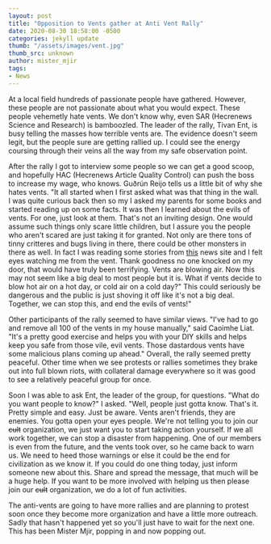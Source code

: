 ```yaml
---
layout: post
title: "Opposition to Vents gather at Anti Vent Rally"
date: 2020-08-30 18:58:00 -0500
categories: jekyll update
thumb: "/assets/images/vent.jpg"
thumb_src: unknown
author: mister_mjir
tags:
- News
---
```


At a local field hundreds of passionate people have gathered. However, these people are not passionate about what you would expect. These people vehemetly hate
vents. We don't know why, even SAR (Hecrenews Science and Research) is bamboozled. The leader of the rally, Tivan Ent, is busy telling the masses how terrible
vents are. The evidence doesn't seem legit, but the people sure are getting rallied up. I could see the energy coursing through their veins all the way from my
safe observation point.

After the rally I got to interview some people so we can get a good scoop, and hopefully HAC (Hecrenews Article Quality Control) can push the boss to increase my wage,
who knows. Guðrún Reijo tells us a little bit of why she hates vents. "It all started when I first asked what was that thing in the wall. I was quite curious back then
so my I asked my parents for some books and started reading up on some facts. It was then I learned about the evils of vents. For one, just look at them. That's not
an inviting design. One would assume such things only scare little children, but I assure you the people who aren't scared are just taking it for granted. Not only
are there tons of tinny critteres and bugs living in there, there could be other monsters in there as well. In fact I was reading some stories from
[this](https://hecrenews.github.io/jekyll/update/2020/06/17/spooky-tales-from-a-spooky-site.html) news site and I felt eyes watching me from the vent. Thank goodness
no one knocked on my door, that would have truly been terrifying. Vents are blowing air. Now this may not seem like a big deal to most people but it is. What if
vents decide to blow hot air on a hot day, or cold air on a cold day?" This could seriously be dangerous and the public is just shoving it off like it's not a big deal.
Together, we can stop this, and end the evils of vents!"

Other participants of the rally seemed to have similar views. "I've had to go and remove all 100 of the vents in my house manually," said Caoimhe Liat. "It's a pretty
good exercise and helps you with your DIY skills and helps keep you safe from those vile, evil vents. Those dastardous vents have some malicious plans coming up ahead."
Overall, the rally seemed pretty peaceful. Other time when we see protests or rallies sometimes they brake out into full blown riots, with collateral damage everywhere
so it was good to see a relatively peaceful group for once.

Soon I was able to ask Ent, the leader of the group, for questions. "What do you want people to know?" I asked. "Well, people just gotta know. That's it. Pretty simple
and easy. Just be aware. Vents aren't friends, they are enemies. You gotta open your eyes people. We're not telling you to join our ~~cult~~ organization, we just
want you to start taking action yourself. If we all work together, we can stop a disaster from happening. One of our members is even from the future, and the vents
took over, so he came back to warn us. We need to heed those warnings or else it could be the end for civilization as we know it. If you could do one thing today,
just inform someone new about this. Share and spread the message, that much will be a huge help. If you want to be more involved with helping us then please join our
~~cult~~ organization, we do a lot of fun activities.

The anti-vents are going to have more rallies and are planning to protest soon once they become more organization and have a little more outreach. Sadly that hasn't
happened yet so you'll just have to wait for the next one. This has been Mister Mjir, popping in and now popping out.
